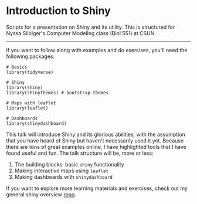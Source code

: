 # Introduction to Shiny

Scripts for a presentation on Shiny and its utility. This is structured for Nyssa Silbiger's Computer Modeling class (Biol 551) at CSUN. 

***

If you want to follow along with examples and do exercises, you'll need the following packages:

```{r}
# Basics
library(tidyverse)

# Shiny
library(shiny)
library(shinythemes) # bootstrap themes

# Maps with leaflet
library(leaflet)

# Dashboards
library(shinydashboard)
```

This talk will introduce Shiny and its glorious abilities, with the assumption that you have heard of Shiny but haven't necessarily used it yet. Because there are tons of great examples online, I have highlighted tools that I have found useful and fun. The talk structure will be, more or less:

1. The building blocks: basic `shiny` functionality
2. Making interactive maps using `leaflet`
3. Making dashboards with `shinydashboard`

If you want to explore more learning materials and exercises, check out my general shiny overview [repo](https://github.com/mcsiple/shinyoverview). 